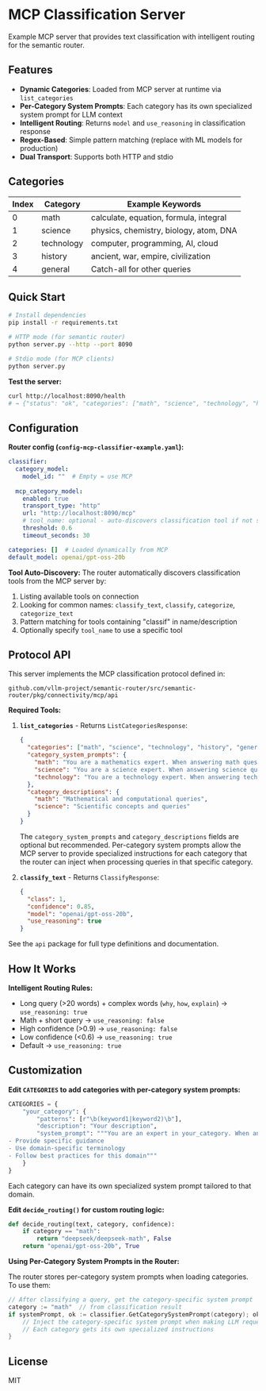 # MCP Classification Server

Example MCP server that provides text classification with intelligent routing for the semantic router.

## Features

- **Dynamic Categories**: Loaded from MCP server at runtime via `list_categories`
- **Per-Category System Prompts**: Each category has its own specialized system prompt for LLM context
- **Intelligent Routing**: Returns `model` and `use_reasoning` in classification response  
- **Regex-Based**: Simple pattern matching (replace with ML models for production)
- **Dual Transport**: Supports both HTTP and stdio

## Categories

| Index | Category | Example Keywords |
|-------|----------|------------------|
| 0 | math | calculate, equation, formula, integral |
| 1 | science | physics, chemistry, biology, atom, DNA |
| 2 | technology | computer, programming, AI, cloud |
| 3 | history | ancient, war, empire, civilization |
| 4 | general | Catch-all for other queries |

## Quick Start

```bash
# Install dependencies
pip install -r requirements.txt

# HTTP mode (for semantic router)
python server.py --http --port 8090

# Stdio mode (for MCP clients)
python server.py
```

**Test the server:**

```bash
curl http://localhost:8090/health
# → {"status": "ok", "categories": ["math", "science", "technology", "history", "general"]}
```

## Configuration

**Router config (`config-mcp-classifier-example.yaml`):**

```yaml
classifier:
  category_model:
    model_id: ""  # Empty = use MCP
  
  mcp_category_model:
    enabled: true
    transport_type: "http"
    url: "http://localhost:8090/mcp"
    # tool_name: optional - auto-discovers classification tool if not specified
    threshold: 0.6
    timeout_seconds: 30

categories: []  # Loaded dynamically from MCP
default_model: openai/gpt-oss-20b
```

**Tool Auto-Discovery:**
The router automatically discovers classification tools from the MCP server by:

1. Listing available tools on connection
2. Looking for common names: `classify_text`, `classify`, `categorize`, `categorize_text`
3. Pattern matching for tools containing "classif" in name/description
4. Optionally specify `tool_name` to use a specific tool

## Protocol API

This server implements the MCP classification protocol defined in:

```
github.com/vllm-project/semantic-router/src/semantic-router/pkg/connectivity/mcp/api
```

**Required Tools:**

1. **`list_categories`** - Returns `ListCategoriesResponse`:

   ```json
   {
     "categories": ["math", "science", "technology", "history", "general"],
     "category_system_prompts": {
       "math": "You are a mathematics expert. When answering math questions...",
       "science": "You are a science expert. When answering science questions...",
       "technology": "You are a technology expert. When answering tech questions..."
     },
     "category_descriptions": {
       "math": "Mathematical and computational queries",
       "science": "Scientific concepts and queries"
     }
   }
   ```
   
   The `category_system_prompts` and `category_descriptions` fields are optional but recommended.
   Per-category system prompts allow the MCP server to provide specialized instructions for each
   category that the router can inject when processing queries in that specific category.

2. **`classify_text`** - Returns `ClassifyResponse`:

   ```json
   {
     "class": 1,
     "confidence": 0.85,
     "model": "openai/gpt-oss-20b",
     "use_reasoning": true
   }
   ```

See the `api` package for full type definitions and documentation.

## How It Works

**Intelligent Routing Rules:**

- Long query (>20 words) + complex words (`why`, `how`, `explain`) → `use_reasoning: true`
- Math + short query → `use_reasoning: false`  
- High confidence (>0.9) → `use_reasoning: false`
- Low confidence (<0.6) → `use_reasoning: true`
- Default → `use_reasoning: true`

## Customization

**Edit `CATEGORIES` to add categories with per-category system prompts:**

```python
CATEGORIES = {
    "your_category": {
        "patterns": [r"\b(keyword1|keyword2)\b"],
        "description": "Your description",
        "system_prompt": """You are an expert in your_category. When answering:
- Provide specific guidance
- Use domain-specific terminology
- Follow best practices for this domain"""
    }
}
```

Each category can have its own specialized system prompt tailored to that domain.

**Edit `decide_routing()` for custom routing logic:**

```python
def decide_routing(text, category, confidence):
    if category == "math":
        return "deepseek/deepseek-math", False
    return "openai/gpt-oss-20b", True
```

**Using Per-Category System Prompts in the Router:**

The router stores per-category system prompts when loading categories. To use them:

```go
// After classifying a query, get the category-specific system prompt
category := "math"  // from classification result
if systemPrompt, ok := classifier.GetCategorySystemPrompt(category); ok {
    // Inject the category-specific system prompt when making LLM requests
    // Each category gets its own specialized instructions
}
```

## License

MIT
